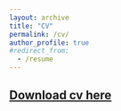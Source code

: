 ```yaml
---
layout: archive
title: "CV"
permalink: /cv/
author_profile: true
#redirect_from:
  - /resume
---
```

[Download cv here](http://martinemathieu.github.io/files/Martine_Mathieu_cv.pdf)
---

